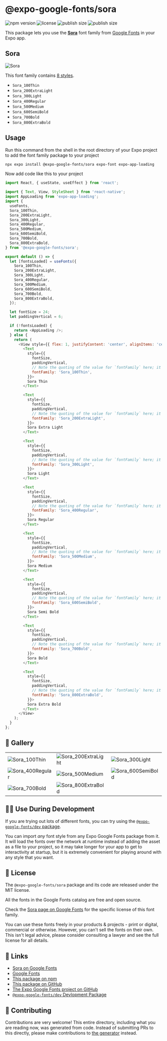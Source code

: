 # @expo-google-fonts/sora

![npm version](https://flat.badgen.net/npm/v/@expo-google-fonts/sora)
![license](https://flat.badgen.net/github/license/expo/google-fonts)
![publish size](https://flat.badgen.net/packagephobia/install/@expo-google-fonts/sora)
![publish size](https://flat.badgen.net/packagephobia/publish/@expo-google-fonts/sora)

This package lets you use the [**Sora**](https://fonts.google.com/specimen/Sora) font family from [Google Fonts](https://fonts.google.com/) in your Expo app.

## Sora

![Sora](./font-family.png)

This font family contains [8 styles](#-gallery).

- `Sora_100Thin`
- `Sora_200ExtraLight`
- `Sora_300Light`
- `Sora_400Regular`
- `Sora_500Medium`
- `Sora_600SemiBold`
- `Sora_700Bold`
- `Sora_800ExtraBold`

## Usage

Run this command from the shell in the root directory of your Expo project to add the font family package to your project
```sh
npx expo install @expo-google-fonts/sora expo-font expo-app-loading
```

Now add code like this to your project
```js
import React, { useState, useEffect } from 'react';

import { Text, View, StyleSheet } from 'react-native';
import AppLoading from 'expo-app-loading';
import {
  useFonts,
  Sora_100Thin,
  Sora_200ExtraLight,
  Sora_300Light,
  Sora_400Regular,
  Sora_500Medium,
  Sora_600SemiBold,
  Sora_700Bold,
  Sora_800ExtraBold,
} from '@expo-google-fonts/sora';

export default () => {
  let [fontsLoaded] = useFonts({
    Sora_100Thin,
    Sora_200ExtraLight,
    Sora_300Light,
    Sora_400Regular,
    Sora_500Medium,
    Sora_600SemiBold,
    Sora_700Bold,
    Sora_800ExtraBold,
  });

  let fontSize = 24;
  let paddingVertical = 6;

  if (!fontsLoaded) {
    return <AppLoading />;
  } else {
    return (
      <View style={{ flex: 1, justifyContent: 'center', alignItems: 'center' }}>
        <Text
          style={{
            fontSize,
            paddingVertical,
            // Note the quoting of the value for `fontFamily` here; it expects a string!
            fontFamily: 'Sora_100Thin',
          }}>
          Sora Thin
        </Text>

        <Text
          style={{
            fontSize,
            paddingVertical,
            // Note the quoting of the value for `fontFamily` here; it expects a string!
            fontFamily: 'Sora_200ExtraLight',
          }}>
          Sora Extra Light
        </Text>

        <Text
          style={{
            fontSize,
            paddingVertical,
            // Note the quoting of the value for `fontFamily` here; it expects a string!
            fontFamily: 'Sora_300Light',
          }}>
          Sora Light
        </Text>

        <Text
          style={{
            fontSize,
            paddingVertical,
            // Note the quoting of the value for `fontFamily` here; it expects a string!
            fontFamily: 'Sora_400Regular',
          }}>
          Sora Regular
        </Text>

        <Text
          style={{
            fontSize,
            paddingVertical,
            // Note the quoting of the value for `fontFamily` here; it expects a string!
            fontFamily: 'Sora_500Medium',
          }}>
          Sora Medium
        </Text>

        <Text
          style={{
            fontSize,
            paddingVertical,
            // Note the quoting of the value for `fontFamily` here; it expects a string!
            fontFamily: 'Sora_600SemiBold',
          }}>
          Sora Semi Bold
        </Text>

        <Text
          style={{
            fontSize,
            paddingVertical,
            // Note the quoting of the value for `fontFamily` here; it expects a string!
            fontFamily: 'Sora_700Bold',
          }}>
          Sora Bold
        </Text>

        <Text
          style={{
            fontSize,
            paddingVertical,
            // Note the quoting of the value for `fontFamily` here; it expects a string!
            fontFamily: 'Sora_800ExtraBold',
          }}>
          Sora Extra Bold
        </Text>
      </View>
    );
  }
};

```

## 🔡 Gallery


||||
|-|-|-|
|![Sora_100Thin](./Sora_100Thin.ttf.png)|![Sora_200ExtraLight](./Sora_200ExtraLight.ttf.png)|![Sora_300Light](./Sora_300Light.ttf.png)||
|![Sora_400Regular](./Sora_400Regular.ttf.png)|![Sora_500Medium](./Sora_500Medium.ttf.png)|![Sora_600SemiBold](./Sora_600SemiBold.ttf.png)||
|![Sora_700Bold](./Sora_700Bold.ttf.png)|![Sora_800ExtraBold](./Sora_800ExtraBold.ttf.png)|||


## 👩‍💻 Use During Development

If you are trying out lots of different fonts, you can try using the [`@expo-google-fonts/dev` package](https://github.com/expo/google-fonts/tree/master/font-packages/dev#readme).

You can import *any* font style from any Expo Google Fonts package from it. It will load the fonts
over the network at runtime instead of adding the asset as a file to your project, so it may take longer
for your app to get to interactivity at startup, but it is extremely convenient
for playing around with any style that you want.

## 📖 License

The `@expo-google-fonts/sora` package and its code are released under the MIT license.

All the fonts in the Google Fonts catalog are free and open source.

Check the [Sora page on Google Fonts](https://fonts.google.com/specimen/Sora) for the specific license of this font family.

You can use these fonts freely in your products & projects - print or digital, commercial or otherwise. However, you can't sell the fonts on their own. This isn't legal advice, please consider consulting a lawyer and see the full license for all details.

## 🔗 Links

- [Sora on Google Fonts](https://fonts.google.com/specimen/Sora)
- [Google Fonts](https://fonts.google.com/)
- [This package on npm](https://www.npmjs.com/package/@expo-google-fonts/sora)
- [This package on GitHub](https://github.com/expo/google-fonts/tree/master/font-packages/sora)
- [The Expo Google Fonts project on GitHub](https://github.com/expo/google-fonts)
- [`@expo-google-fonts/dev` Devlopment Package](https://github.com/expo/google-fonts/tree/master/font-packages/dev)

## 🤝 Contributing

Contributions are very welcome! This entire directory, including what you are reading now, was generated from code. Instead of submitting PRs to this directly, please make contributions to [the generator](https://github.com/expo/google-fonts/tree/master/packages/generator) instead.
